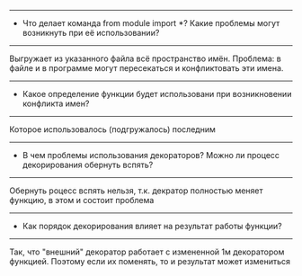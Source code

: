 ***
* Что делает команда from module import *? Какие проблемы могут возникнуть при её использовании?
***
Выгружает из указанного файла всё пространство имён. Проблема: в файле и в программе могут пересекаться и конфликтовать эти имена.
***
* Какое определение функции будет использовани при возникновении конфликта имен?
***
Которое использовалось (подгружалось) последним
***
* В чем проблемы использования декораторов? Можно ли процесс декорирования обернуть вспять?
***
Обернуть роцесс вспять нельзя, т.к. декратор полностью меняет функцию, в этом и состоит проблема
***
* Как порядок декорирования влияет на результат работы функции?
***
Так, что "внешний" декоратор работает с измененной 1м декоратором функцией. Поэтому если их поменять, то и результат может измениться